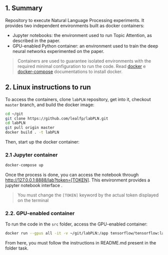 ## 1. Summary
Repository to execute Natural Language Processing experiments. It provides two independent environments built as docker containers:
- Jupyter notebooks: the environment used to run Topic Attention, as described in the paper.
- GPU-enabled Python container: an environment used to train the deep neural networks experimented on the paper.

> Containers are used to guarantee isolated environments with the required minimal configuration to run the code. Read [docker](https://docs.docker.com/install/) e [docker-compose](https://docs.docker.com/compose/install/) documentations to install docker.

## 2. Linux instructions to run

To access the containers, clone `labPLN` repository, get into it, checkout `master` branch, and build the docker image:

```bash
cd ~/git
git clone https://github.com/lealfp/labPLN.git
cd labPLN
git pull origin master
docker build . -t labPLN
```

Then, start up the docker container:

### 2.1 Jupyter container
```bash
docker-compose up
```

Once the process is done, you can access the notebook through http://127.0.0.1:8888/lab?token=[TOKEN]. This environment provides a jupyter notebook interface .

> You must change the `[TOKEN]` keyword by the actual token displayed on the terminal

### 2.2. GPU-enabled container
 
To run the code in the `src` folder, access the GPU-enabled container:
```bash
docker run --gpus all -it -v ~/git/labPLN:/app tensorflow/tensorflow:latest-gpu
```
From here, you must follow the instructions in README.md present in the folder task. 
